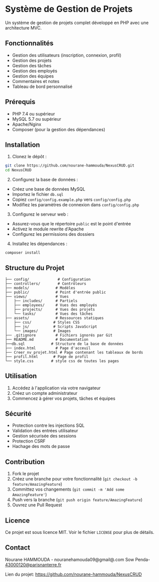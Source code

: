 # Système de Gestion de Projets

Un système de gestion de projets complet développé en PHP avec une architecture MVC.

## Fonctionnalités

- Gestion des utilisateurs (inscription, connexion, profil)
- Gestion des projets
- Gestion des tâches
- Gestion des employés
- Gestion des équipes
- Commentaires et notes
- Tableau de bord personnalisé

## Prérequis

- PHP 7.4 ou supérieur
- MySQL 5.7 ou supérieur
- Apache/Nginx
- Composer (pour la gestion des dépendances)

## Installation

1. Clonez le dépôt :
```bash
git clone https://github.com/nourane-hammouda/NexusCRUD.git
cd NexusCRUD 
```

2. Configurez la base de données :
- Créez une base de données MySQL
- Importez le fichier `db.sql`
- Copiez `config/config.example.php` vers `config/config.php`
- Modifiez les paramètres de connexion dans `config/config.php`

3. Configurez le serveur web :
- Assurez-vous que le répertoire `public` est le point d'entrée
- Activez le module rewrite d'Apache
- Configurez les permissions des dossiers

4. Installez les dépendances :
```bash
composer install
```

## Structure du Projet

```
├── config/             # Configuration
├── controllers/        # Contrôleurs
├── models/            # Modèles
├── public/            # Point d'entrée public
├── views/             # Vues
│   ├── includes/      # Partiels
│   ├── employees/     # Vues des employés
│   ├── projects/      # Vues des projets
│   └── tasks/         # Vues des tâches
├── assets/            # Ressources statiques
│   ├── css/          # Styles CSS
│   ├── js/           # Scripts JavaScript
│   └── images/       # Images
├── .gitignore         # Fichiers ignorés par Git
├── README.md          # Documentation
├──db.sql            # Structure de la base de données
├── index.html         # Page d'acceuil
├── Creer_nv_projet.html # Page contenant les tableaux de bords
├── profil.html       # Page de profil
└── style.css        # style css de toutes les pages
```

## Utilisation

1. Accédez à l'application via votre navigateur
2. Créez un compte administrateur
3. Commencez à gérer vos projets, tâches et équipes

## Sécurité

- Protection contre les injections SQL
- Validation des entrées utilisateur
- Gestion sécurisée des sessions
- Protection CSRF
- Hachage des mots de passe

## Contribution

1. Fork le projet
2. Créez une branche pour votre fonctionnalité (`git checkout -b feature/AmazingFeature`)
3. Committez vos changements (`git commit -m 'Add some AmazingFeature'`)
4. Push vers la branche (`git push origin feature/AmazingFeature`)
5. Ouvrez une Pull Request

## Licence

Ce projet est sous licence MIT. Voir le fichier `LICENSE` pour plus de détails.

## Contact

Nourane HAMMOUDA - nouranehamouda09@gmail@.com
Sow Penda- 43000120@parisnanterre.fr

Lien du projet: https://github.com/nourane-hammouda/NexusCRUD
